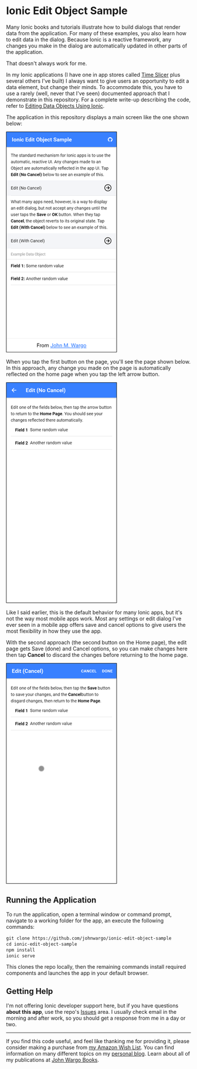 # Ionic Edit Object Sample

Many Ionic books and tutorials illustrate how to build dialogs that render data from the application. For many of these examples, you also learn how to edit data in the dialog. Because Ionic is a reactive framework, any changes you make in the dialog are automatically updated in other parts of the application.

That doesn't always work for me.

In my Ionic applications (I have one in app stores called [Time Slicer](https://timeslicer.app) plus several others I've built) I always want to give users an opportunity to edit a data element, but change their minds. To accommodate this, you have to use a rarely (well, never that I've seen) documented approach that I demonstrate in this repository.  For a complete write-up describing the code, refer to [Editing Data Objects Using Ionic](https://johnwargo.com).

The application in this repository displays a main screen like the one shown below:

![Home Page](images/home.png)

When you tap the first button on the page, you'll see the page shown below. In this approach, any change you made on the page is automatically reflected on the home page when you tap the left arrow button.

![Edit 1](images/edit1.png)

Like I said earlier, this is the default behavior for many Ionic apps, but it's not the way most mobile apps work. Most any settings or edit dialog I've ever seen in a mobile app offers save and cancel options to give users the most flexibility in how they use the app.

With the second approach (the second button on the Home page), the edit page gets Save (done) and Cancel options, so you can make changes here then tap **Cancel** to discard the changes before returning to the home page.

![Edit 2](images/edit2.png)

## Running the Application

To run the application, open a terminal window or command prompt, navigate to a working folder for the app, an execute the following commands:

```shell
git clone https://github.com/johnwargo/ionic-edit-object-sample
cd ionic-edit-object-sample
npm install
ionic serve
```

This clones the repo locally, then the remaining commands install required components and launches the app in your default browser.

## Getting Help

I'm not offering Ionic developer support here, but if you have questions **about this app**, use the repo's [Issues](https://github.com/johnwargo/ionic-edit-object-sample/issues) area. I usually check email in the morning and after work, so you should get a response from me in a day or two.

***

If you find this code useful, and feel like thanking me for providing it, please consider making a purchase from [my Amazon Wish List](https://amzn.com/w/1WI6AAUKPT5P9). You can find information on many different topics on my [personal blog](http://www.johnwargo.com). Learn about all of my publications at [John Wargo Books](http://www.johnwargobooks.com).

